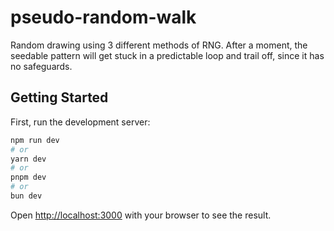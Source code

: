 # pseudo-random-walk 
Random drawing using 3 different methods of RNG.  After a moment, the seedable pattern will get stuck in a predictable loop and trail off, since it has no safeguards.

## Getting Started

First, run the development server:

```bash
npm run dev
# or
yarn dev
# or
pnpm dev
# or
bun dev
```

Open [http://localhost:3000](http://localhost:3000) with your browser to see the result.
